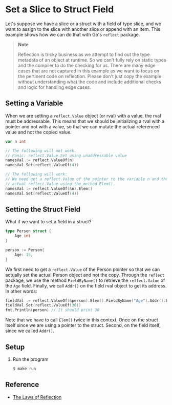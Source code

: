 # Set a Slice to Struct Field

Let's suppose we have a slice or a struct with a field of type slice, and we want to assign to the slice with
another slice or append with an item. This example shows how we can do that with Go's `reflect` package.

> **Note**
>
> Reflection is tricky business as we attempt to find out the type metadata of an object at runtime. So we can't fully rely on static types and the compiler to do the checking for us. There are many edge cases that are not captured in this example as we want to focus on the pertinent code on reflection. Please don't just copy the example without understanding what the code and include additional checks and logic for handling edge cases.

## Setting a Variable

When we are setting a `reflect.Value` object (or rval) with a value, the rval must be addressable. This means
that we should be initializing a rval with a pointer and not with a value, so that we can mutate the actual
referenced value and not the copied value.

```go
var n int

// The following will not work.
// Panic: reflect.Value.Set using unaddressable value
namesVal := reflect.ValueOf(n)
namesVal.Set(reflect.ValueOf(4))

// The following will work:
// We need get a reflect.Value of the pointer to the variable n and then expose the
// actual reflect.Value using the method Elem().
namesVal := reflect.ValueOf(&n).Elem()
namesVal.Set(reflect.ValueOf(4))
```

## Setting the Struct Field

What if we want to set a field in a struct?

```go
type Person struct {
	Age int
}

person := Person{
	Age: 15,
}
```

We first need to get a `reflect.Value` of the Person pointer so that we can actually set the actual Person object and
not the copy. Through the `reflect` package, we use the method `FieldByName()` to retrieve the `reflect.Value` of
the `Age` field. Finally, we  call `Addr()` on the field rval object to get its address. In other words:

```go
fieldVal := reflect.ValueOf(&person).Elem().FieldByName("Age").Addr().Elem()
fieldVal.Set(reflect.ValueOf(30))
fmt.Println(person) // It should print 30
```

Note that we have to call `Elem()` twice in this context. Once on the struct itself since we are using a pointer
to the struct. Second, on the field itself, since we called `Addr()`.

## Setup

1. Run the program

   ```bash
   $ make run
   ```

## Reference

* [The Laws of Reflection](https://go.dev/blog/laws-of-reflection)
